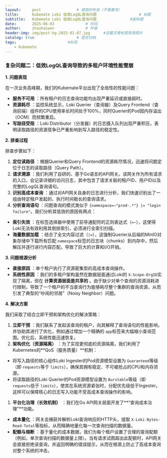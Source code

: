 ```yaml
---
layout:     post   				# 使用的布局（不需要改）
title:      Kubemate Loki 低效LogQL查询问题            		# 标题 
subtitle:   Kubemate Loki 低效LogQL查询问题				#副标题
date:       2025-06-03				# 时间
author:     zhaohaiwen 				# 作者
header-img: img/post-bg-2025-01-07.jpg		#这篇文章标题背景图片
catalog: true 					# 是否归档
tags:						#标签
    - Kubemate
---
```

### 复杂问题二：低效LogQL查询导致的多租户环境性能雪崩

**1. 问题表现**

在一次业务高峰期，我们的Kubemate平台出现了全局性的性能问题：

* **服务不可用** ：所有租户的日志查询功能均出现严重延迟或直接超时。
* **资源耗尽** ：监控系统显示，Loki Querier（查询器）及Query Frontend（查询前端）组件的CPU使用率长时间处于100%，同时Querier的Pod因内存溢出（OOM）而频繁重启。
* **写路径受阻** ：Loki Distributor（分发器）的日志摄入队列出现严重积压，表明读取路径的资源竞争已严重影响到写入路径的稳定性。

**2. 排查过程**

排查步骤如下：

1. **定位读路径** ：根据Querier和Query Frontend的资源耗尽情况，迅速将问题定位于日志的读取路径（Query Path）。
2. **请求溯源** ：我们利用了自研的、基于Go语言的API网关。该网关作为所有请求的入口，会记录详细的访问日志，其中包含了请求关联的租户ID、用户ID以及完整的LogQL查询语句。
3. **识别高成本查询** ：通过对API网关自身的日志进行分析，我们快速识别出了一组由特定租户发起的、执行时间极长的查询请求。
4. **分析查询语句** ：问题查询的模式类似于 `{namespace=~"prod-.*"} |= "login failure"`。我们分析其低效的原因有两点：

* **索引失效** ：在标签选择器中使用了前导通配符的正则表达式（`=~`），这使得Loki无法有效利用其倒排索引，必须进行全索引扫描。
* **海量数据加载** ：结合了全文内容过滤（`|=`），这强制Querier从后端的MinIO对象存储中下载所有匹配 `namespace`标签的日志块（chunks）到内存中，然后解压并逐行进行内容匹配，导致了巨大的计算和I/O开销。

**3. 问题根源分析**

* **直接原因** ：单个租户执行了资源密集型的高成本查询操作。
* **系统性原因** ：我们的多租户架构虽然在数据层面通过Loki的 `X-Scope-OrgID`实现了隔离，但在 **计算资源层面是共享的** 。由于缺少对单个查询的资源消耗进行限制，导致了一个租户的不当查询行为能够耗尽整个集群的查询资源，从而引发了典型的“吵闹的邻居”（Noisy Neighbor）问题。

**4. 解决方案**

我们采取了结合立即干预和架构优化的解决策略：

1. **立即干预** ：我们联系了发起该查询的租户，向其解释了查询语句的性能影响，并协助其进行了优化，例如通过增加一个精确的 `app`标签来大幅缩小查询范围。优化后，系统性能迅速恢复。
2. **架构优化（资源隔离）** ：为了实现更彻底的资源隔离，我们利用了Kubernetes的**QoS（服务质量）**机制：

* 将写入路径的核心组件Loki Ingester的Pod资源模型设置为 `Guaranteed`等级（即 `requests`等于 `limits`），确保其拥有稳定、不可被抢占的CPU和内存资源。
* 将读取路径的Loki Querier的Pod资源模型设置为 `Burstable`等级（即 `requests`低于 `limits`），使其在系统资源紧张时，分配优先级低于Ingester。这样可以保障核心的日志写入功能不受高成本查询操作的影响。

1. **平台化治理（长效机制）** ：我们在Go API网关层面开发了**“查询成本治理”**功能。

* **成本量化** ：网关会捕获并解析Loki查询响应的HTTP头，提取 `X-Loki-Bytes-Read-Total`等指标，从而精确地量化每一次查询扫描的数据量。
* **配额与熔断** ：基于量化的成本数据，我们为每个租户设置了合理的查询配额（例如，单次查询扫描的数据量上限）。当有请求试图超出此配额时，API网关会直接拒绝该查询，并返回明确的错误提示，从而在根源上防止了高成本查询对整个系统的冲击。
